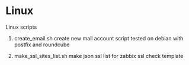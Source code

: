 # Linux
Linux scripts

1) create_email.sh
create new mail account script
tested on debian with postfix and roundcube

2) make_ssl_sites_list.sh
make json ssl list for zabbix ssl check template
